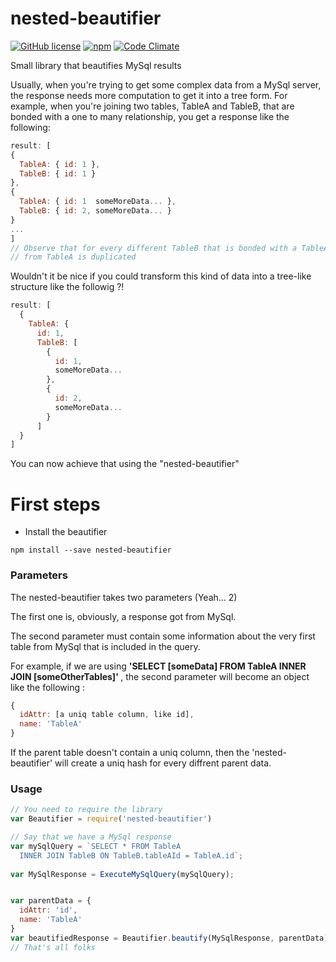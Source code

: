 # nested-beautifier

[![GitHub license](https://img.shields.io/badge/license-MIT-blue.svg)](https://raw.githubusercontent.com/ovidiuionut94/djin/nested_beautifier/LICENSE) 
[![npm](https://img.shields.io/npm/dt/nested-beautifier.svg)](https://www.npmjs.com/package/nested-beautifier)
[![Code Climate](https://codeclimate.com/github/ovidiuionut94/djin/badges/gpa.svg)](https://codeclimate.com/github/ovidiuionut94/djin)

Small library that beautifies MySql results

Usually, when you're trying to get some complex data from a MySql server, the response needs
more computation to get it into a tree form. For example, when you're joining two tables, TableA and TableB, that are bonded
with a one to many relationship, you get a response like the following:

```js
result: [
{
  TableA: { id: 1 },
  TableB: { id: 1 }
},
{
  TableA: { id: 1  someMoreData... },
  TableB: { id: 2, someMoreData... }
}
...
]
// Observe that for every different TableB that is bonded with a TableA record, the data
// from TableA is duplicated
```

Wouldn't it be nice if you could transform this kind of data into a tree-like structure like the followig ?!

```js
result: [
  {
    TableA: {
      id: 1,
      TableB: [
        {
          id: 1,
          someMoreData...
        },
        {
          id: 2,
          someMoreData...
        }
      ]
  }
]
```
You can now achieve that using the "nested-beautifier"

# First steps
- Install the beautifier

```
npm install --save nested-beautifier
```

### Parameters


The nested-beautifier takes two parameters (Yeah... 2)

The first one is, obviously, a response got from MySql.

The second parameter must contain some information about the very first table from MySql that is included in the query.

For example, if we are using <b> 'SELECT [someData] FROM TableA INNER JOIN [someOtherTables]' </b>,
the second parameter will become an object like the following : 
```js
{
  idAttr: [a uniq table column, like id],
  name: 'TableA'
}
```

If the parent table doesn't contain a uniq column, then the 'nested-beautifier' will create a uniq
hash for every diffrent parent data.


### Usage

```js
// You need to require the library
var Beautifier = require('nested-beautifier')

// Say that we have a MySql response
var mySqlQuery = `SELECT * FROM TableA 
  INNER JOIN TableB ON TableB.tableAId = TableA.id`;
  
var MySqlResponse = ExecuteMySqlQuery(mySqlQuery);


var parentData = {
  idAttr: 'id',
  name: 'TableA'
}
var beautifiedResponse = Beautifier.beautify(MySqlResponse, parentData);
// That's all folks
```

